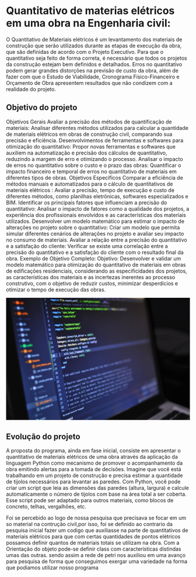 # Quantitativo de materias elétricos em uma obra na Engenharia civil:

  O Quantitativo de Materiais elétricos  é um levantamento dos materiais de construção que serão
utilizados durante as etapas de execução da obra, que são definidas de acordo com o Projeto
Executivo. Para que o quantitativo seja feito de forma correta, é necessário que todos os
projetos da construção estejam bem definidos e detalhados.
  Erros no quantitativo podem gerar grandes distorções na previsão de custo da obra, além
de fazer com que o Estudo de Viabilidade, Cronograma Físico-Financeiro e Orçamento de
Obra apresentem resultados que não condizem com a realidade do projeto.


## Objetivo do projeto 
  Objetivos Gerais
Avaliar a precisão dos métodos de quantificação de materiais: Analisar diferentes métodos utilizados para calcular a quantidade de materiais elétricos em obras de construção civil, comparando sua precisão e eficiência.
Desenvolvimentos de ferramentas e softwares para otimização do quantitativo: Propor novas ferramentas e softwares que auxiliem na automatização e precisão dos cálculos de quantitativo, reduzindo a margem de erro e otimizando o processo.
Analisar o impacto de erros no quantitativo sobre o custo e o prazo das obras: Quantificar o impacto financeiro e temporal de erros no quantitativo de materiais em diferentes tipos de obras.
Objetivos Específicos
Comparar a eficiência de métodos manuais e automatizados para o cálculo de quantitativos de materiais elétricos : Avaliar a precisão, tempo de execução e custo de diferentes métodos, como planilhas eletrônicas, softwares especializados e BIM.
Identificar os principais fatores que influenciam a precisão do quantitativo: Analisar o impacto de fatores como a qualidade dos projetos, a experiência dos profissionais envolvidos e as características dos materiais utilizados.
Desenvolver um modelo matemático para estimar o impacto de alterações no projeto sobre o quantitativo: Criar um modelo que permita simular diferentes cenários de alterações no projeto e avaliar seu impacto no consumo de materiais.
Avaliar a relação entre a precisão do quantitativo e a satisfação do cliente: Verificar se existe uma correlação entre a precisão do quantitativo e a satisfação do cliente com o resultado final da obra.
Exemplo de Objetivo Completo:
Objetivo: Desenvolver e validar um modelo matemático para otimização do quantitativo de materiais em obras de edificações residenciais, considerando as especificidades dos projetos, as características dos materiais e as incertezas inerentes ao processo construtivo, com o objetivo de reduzir custos, minimizar desperdícios e otimizar o tempo de execução das obras.

![python](Linguagem-Python-scaled.jpg)

## Evolução do projeto 
  A proposta do programa, ainda em fase inicial, consiste em apresentar o quantitativo de materiais elétricos de uma obra através da aplicação da linguagem Python como mecanismo de promover o acompanhamento da obra emitindo alertas para a tomada de decisões. Imagine que você está trabalhando em um projeto de construção e precisa estimar a quantidade de tijolos necessários para levantar as paredes. Com Python, você pode criar um script que leia as dimensões das paredes (altura, largura) e calcule automaticamente o número de tijolos com base na área total a ser coberta.
Esse script pode ser adaptado para outros materiais, como blocos de concreto, telhas, vergalhões, etc.

Foi se percebido ao logo de nossa pesquisa  que precisava se focar em um so material na contrução civil,por isso, foi se definido ao contrario da pesquisa inicial fazer um codigo que auxiliasse na parte de quantitativos de materiais elétricos para que com certas quantidades de pontos elétricos possamos definir quantos de materiais totais se utilizam na obra. Com a Orientação do objeto pode-se definir class com características distindas umas das outras. sendo assim a rede de petri nos auxiliou em uma avanço para pesquisa de forma que conseguimos exergar uma variedade na forma que podiamos utilizar nosso programa 
